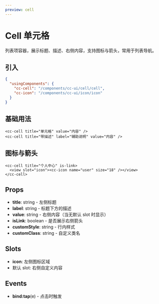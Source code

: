 ```yaml
---
preview: cell
---
```


# Cell 单元格

列表项容器，展示标题、描述、右侧内容，支持图标与箭头，常用于列表导航。

## 引入

```json
{
  "usingComponents": {
    "cc-cell": "/components/cc-ui/cell/cell",
    "cc-icon": "/components/cc-ui/icon/icon"
  }
}
```

## 基础用法

```wxml
<cc-cell title="单元格" value="内容" />
<cc-cell title="带描述" label="辅助说明" value="内容" />
```

## 图标与箭头

```wxml
<cc-cell title="个人中心" is-link>
  <view slot="icon"><cc-icon name="user" size="18" /></view>
</cc-cell>
```

## Props

- **title**: string - 左侧标题
- **label**: string - 标题下方的描述
- **value**: string - 右侧内容（当无默认 slot 时显示）
- **isLink**: boolean - 是否展示右侧箭头
- **customStyle**: string - 行内样式
- **customClass**: string - 自定义类名

## Slots

- **icon**: 左侧图标区域
- 默认 slot: 右侧自定义内容

## Events

- **bind:tap**(e) - 点击时触发
